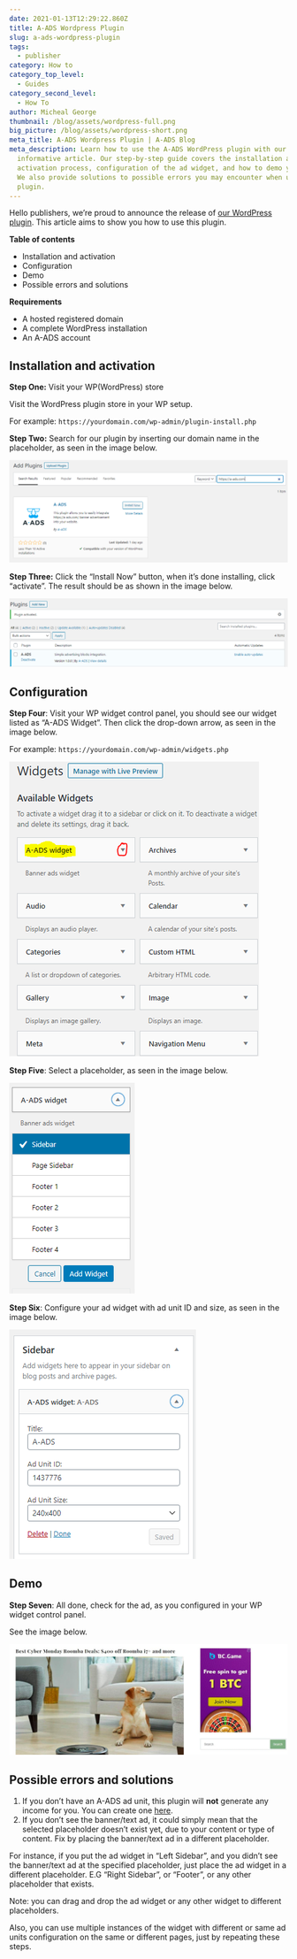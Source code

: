 ```yaml
---
date: 2021-01-13T12:29:22.860Z
title: A-ADS Wordpress Plugin
slug: a-ads-wordpress-plugin
tags:
  - publisher
category: How to
category_top_level:
  - Guides
category_second_level:
  - How To
author: Micheal George
thumbnail: /blog/assets/wordpress-full.png
big_picture: /blog/assets/wordpress-short.png
meta_title: A-ADS Wordpress Plugin | A-ADS Blog
meta_description: Learn how to use the A-ADS WordPress plugin with our
  informative article. Our step-by-step guide covers the installation and
  activation process, configuration of the ad widget, and how to demo your ad.
  We also provide solutions to possible errors you may encounter when using the
  plugin.
---
```

Hello publishers, we’re proud to announce the release of [our WordPress plugin](https://wordpress.org/plugins/a-ads/). This article aims to show you how to use this plugin.

**Table of contents**

* Installation and activation
* Configuration
* Demo
* Possible errors and solutions

**Requirements**

* A hosted registered domain
* A complete WordPress installation
* An A-ADS account

## Installation and activation

**Step One:** Visit your WP(WordPress) store

Visit the WordPress plugin store in your WP setup.

For example: `https://yourdomain.com/wp-admin/plugin-install.php`

**Step Two:** Search for our plugin by inserting our domain name in the placeholder, as seen in the image below.

![A-ADS plugin on WordPress plugin store](../../static/assets/worpress-plugin-1.png "A-ADS plugin on WordPress plugin store")

**Step Three:** Click the “Install Now” button, when it’s done installing, click “activate”. The result should be as shown in the image below.

![WordPress activate A-ADS plugin](../../static/assets/worpress-plugin-2.png "WordPress activate A-ADS plugin")

## Configuration

**Step Four**: Visit your WP widget control panel, you should see our widget listed as “A-ADS Widget”. Then click the drop-down arrow, as seen in the image below.

For example: `https://yourdomain.com/wp-admin/widgets.php`

![A-ADS Wordpress widget activation](../../static/assets/worpress-plugin-3.png "A-ADS Wordpress widget activation")

**Step Five**: Select a placeholder, as seen in the image below.

![A-ADS Wordpress widget placement settings](../../static/assets/worpress-plugin-4.png "A-ADS Wordpress widget placement settings")

**Step Six**: Configure your ad widget with ad unit ID and size, as seen in the image below.

![A-ADS Wordpress widget settings](../../static/assets/worpress-plugin-5.png "A-ADS Wordpress widget settings")

## Demo

**Step Seven**: All done, check for the ad, as you configured in your WP widget control panel.

See the image below.

![A-ADS Wordpress widget demo](../../static/assets/worpress-plugin-6.jpg "A-ADS Wordpress widget demo")

## Possible errors and solutions

1. If you don’t have an A-ADS ad unit, this plugin will **not** generate any income for you. You can create one [here](https://a-ads.com/ad_units/new).
2. If you don’t see the banner/text ad, it could simply mean that the selected placeholder doesn’t exist yet, due to your content or type of content. Fix by placing the banner/text ad in a different placeholder.

For instance, if you put the ad widget in “Left Sidebar”, and you didn’t see the banner/text ad at the specified placeholder, just place the ad widget in a different placeholder. E.G “Right Sidebar”, or “Footer”, or any other placeholder that exists.

Note: you can drag and drop the ad widget or any other widget to different placeholders.

Also, you can use multiple instances of the widget with different or same ad units configuration on the same or different pages, just by repeating these steps.